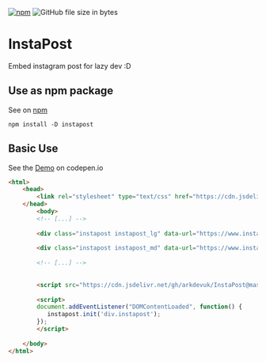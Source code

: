 [![npm ](https://img.shields.io/npm/v/instapost.svg?style=flat-square)](https://www.npmjs.com/package/instapost) ![GitHub file size in bytes](https://img.shields.io/github/size/arkdevuk/InstaPost/dist/instapost.min.js.svg?style=flat-square)

# InstaPost
Embed instagram post for lazy dev :D

## Use as npm package

See on [npm](https://www.npmjs.com/package/instapost)

```
npm install -D instapost
```

## Basic Use

See the [Demo](https://codepen.io/jclf2018/full/yWRmrV) on codepen.io

```html
<html>
    <head>
        <link rel="stylesheet" type="text/css" href="https://cdn.jsdelivr.net/gh/arkdevuk/InstaPost@master/dist/instapost.min.css">
    </head>
        <body>
        <!-- [...] -->
        
        <div class="instapost instapost_lg" data-url="https://www.instagram.com/p/Bv4_JMDncw1/"></div>
        
        <div class="instapost instapost_md" data-url="https://www.instagram.com/p/BvCEqeVHJn9/"></div>
        
        <!-- [...] -->
        
        
        <script src="https://cdn.jsdelivr.net/gh/arkdevuk/InstaPost@master/dist/instapost.min.js"></script>
        
        <script>
        document.addEventListener("DOMContentLoaded", function() {
           instapost.init('div.instapost');
        });
        </script>
    
    </body>
</html>
```



